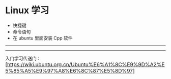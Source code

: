 # Linux 学习

- 快捷键
- 命令语句
- 在 ubuntu 里面安装 Cpp 软件
***
***
入门学习传送门：<br>
<font size=3>
[https://wiki.ubuntu.org.cn/Ubuntu%E6%A1%8C%E9%9D%A2%E5%85%A5%E9%97%A8%E6%8C%87%E5%8D%97]

